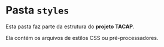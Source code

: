 # Pasta `styles`

Esta pasta faz parte da estrutura do **projeto TACAP**.

Ela contém os arquivos de estilos CSS ou pré-processadores.
